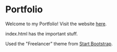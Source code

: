 # Portfolio

Welcome to my Portfolio! Visit the website [here](https://jonji.netlify.app/).

index.html has the important stuff.

Used the "Freelancer" theme from [Start Bootstrap](https://startbootstrap.com/theme/freelancer).
